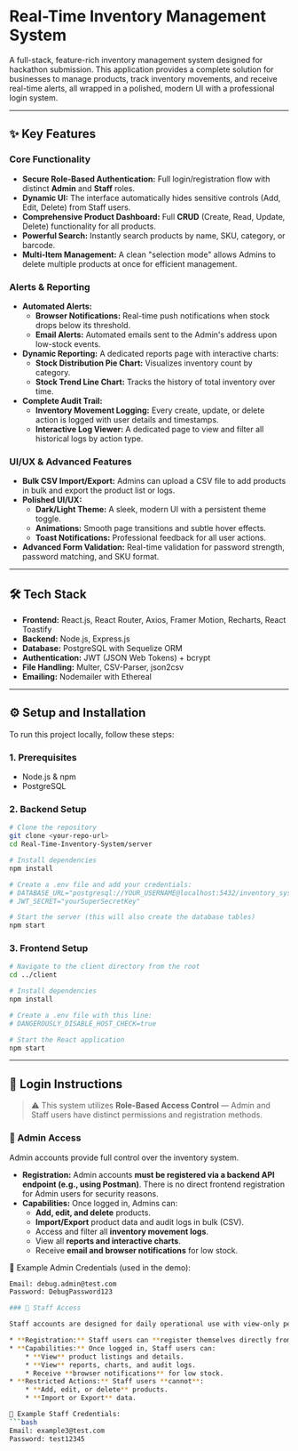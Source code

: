 # Real-Time Inventory Management System

A full-stack, feature-rich inventory management system designed for hackathon submission. This application provides a complete solution for businesses to manage products, track inventory movements, and receive real-time alerts, all wrapped in a polished, modern UI with a professional login system.

---
## ✨ Key Features

### Core Functionality
* **Secure Role-Based Authentication:** Full login/registration flow with distinct **Admin** and **Staff** roles.
* **Dynamic UI:** The interface automatically hides sensitive controls (Add, Edit, Delete) from Staff users.
* **Comprehensive Product Dashboard:** Full **CRUD** (Create, Read, Update, Delete) functionality for all products.
* **Powerful Search:** Instantly search products by name, SKU, category, or barcode.
* **Multi-Item Management:** A clean "selection mode" allows Admins to delete multiple products at once for efficient management.

### Alerts & Reporting
* **Automated Alerts:**
    * **Browser Notifications:** Real-time push notifications when stock drops below its threshold.
    * **Email Alerts:** Automated emails sent to the Admin's address upon low-stock events.
* **Dynamic Reporting:** A dedicated reports page with interactive charts:
    * **Stock Distribution Pie Chart:** Visualizes inventory count by category.
    * **Stock Trend Line Chart:** Tracks the history of total inventory over time.
* **Complete Audit Trail:**
    * **Inventory Movement Logging:** Every create, update, or delete action is logged with user details and timestamps.
    * **Interactive Log Viewer:** A dedicated page to view and filter all historical logs by action type.

### UI/UX & Advanced Features
* **Bulk CSV Import/Export:** Admins can upload a CSV file to add products in bulk and export the product list or logs.
* **Polished UI/UX:**
    * **Dark/Light Theme:** A sleek, modern UI with a persistent theme toggle.
    * **Animations:** Smooth page transitions and subtle hover effects.
    * **Toast Notifications:** Professional feedback for all user actions.
* **Advanced Form Validation:** Real-time validation for password strength, password matching, and SKU format.

---
## 🛠️ Tech Stack

* **Frontend:** React.js, React Router, Axios, Framer Motion, Recharts, React Toastify
* **Backend:** Node.js, Express.js
* **Database:** PostgreSQL with Sequelize ORM
* **Authentication:** JWT (JSON Web Tokens) + bcrypt
* **File Handling:** Multer, CSV-Parser, json2csv
* **Emailing:** Nodemailer with Ethereal

---
## ⚙️ Setup and Installation

To run this project locally, follow these steps:

### 1. Prerequisites
-   Node.js & npm
-   PostgreSQL

### 2. Backend Setup
```bash
# Clone the repository
git clone <your-repo-url>
cd Real-Time-Inventory-System/server

# Install dependencies
npm install

# Create a .env file and add your credentials:
# DATABASE_URL="postgresql://YOUR_USERNAME@localhost:5432/inventory_system"
# JWT_SECRET="yourSuperSecretKey"

# Start the server (this will also create the database tables)
npm start
```

### 3. Frontend Setup
```bash
# Navigate to the client directory from the root
cd ../client

# Install dependencies
npm install

# Create a .env file with this line:
# DANGEROUSLY_DISABLE_HOST_CHECK=true

# Start the React application
npm start
```

---
## 🧪 Login Instructions

> ⚠️ This system utilizes **Role-Based Access Control** — Admin and Staff users have distinct permissions and registration methods.

### 🔐 Admin Access

Admin accounts provide full control over the inventory system.

* **Registration:** Admin accounts **must be registered via a backend API endpoint (e.g., using Postman)**. There is no direct frontend registration for Admin users for security reasons.
* **Capabilities:** Once logged in, Admins can:
    * **Add, edit, and delete** products.
    * **Import/Export** product data and audit logs in bulk (CSV).
    * Access and filter all **inventory movement logs**.
    * View all **reports and interactive charts**.
    * Receive **email and browser notifications** for low stock.

🧾 Example Admin Credentials (used in the demo):
```bash
Email: debug.admin@test.com
Password: DebugPassword123

### 👤 Staff Access

Staff accounts are designed for daily operational use with view-only permissions for sensitive actions.

* **Registration:** Staff users can **register themselves directly from the frontend login page**.
* **Capabilities:** Once logged in, Staff users can:
    * **View** product listings and details.
    * **View** reports, charts, and audit logs.
    * Receive **browser notifications** for low stock.
* **Restricted Actions:** Staff users **cannot**:
    * **Add, edit, or delete** products.
    * **Import or Export** data.

🧾 Example Staff Credentials:
```bash
Email: example3@test.com
Password: test12345
